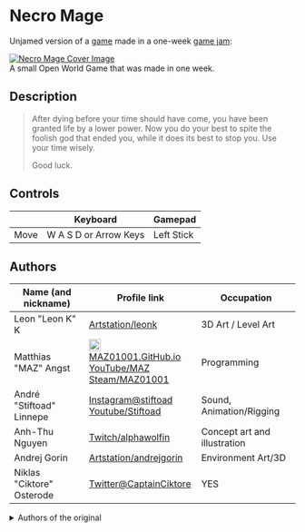 # Necro Mage

Unjamed version of a [game](https://maz01001.itch.io/necro-mage "View Necro Mage on itch.io") made in a one-week [game jam](https://itch.io/jam/gamedevweek-2022-2/entries "View all game jam entries on itch.io"):

[![Necro Mage Cover Image](https://img.itch.zone/aW1nLzEwMDQ4Njk5LnBuZw==/360x286%23c/z%2FmIBN.png)](https://maz01001.itch.io/necro-mage "View Necro Mage on itch.io")\
A small Open World Game that was made in one week.

## Description

>
> After dying before your time should have come, you have been granted life by a lower power.
> Now you do your best to spite the foolish god that ended you, while it does its best to stop you.
> Use your time wisely.
>
> Good luck.
>

## Controls

|      | Keyboard              | Gamepad    |
| ---  | ---                   | ---        |
| Move | W A S D or Arrow Keys | Left Stick |

## Authors

| Name (and nickname) | Profile link | Occupation |
| --- | --- | --- |
| Leon "Leon K" K | [Artstation/leonk](https://www.artstation.com/leonk) | 3D Art / Level Art |
| Matthias "MAZ" Angst | [<img src="https://maz01001.github.io/img/icon.svg" height="18" style="height:1.3rem;vertical-align:text-bottom;"/> MAZ01001.GitHub.io](https://maz01001.github.io/)<br/>[YouTube/MAZ](https://www.youtube.com/@MAZ01001)<br/>[Steam/MAZ01001](https://steamcommunity.com/id/MAZ01001) | Programming |
| André "Stiftoad" Linnepe | [Instagram@stiftoad](https://www.instagram.com/stiftoad/)<br>[Youtube/Stiftoad](https://www.youtube.com/channel/UC_r9MmRsCjODSs8aRjsXhRw) | Sound, Animation/Rigging |
| Anh-Thu Nguyen | [Twitch/alphawolfin](https://www.twitch.tv/alphawolfin) | Concept art and illustration |
| Andrej Gorin | [Artstation/andrejgorin](https://www.artstation.com/andrejgorin) | Environment Art/3D |
| Niklas "Ciktore" Osterode | [Twitter@CaptainCiktore](https://twitter.com/CaptainCiktore) | YES |

<details closed>
<summary>Authors of the original</summary>

| Name (and nickname) | Profile link | Occupation |
| --- | --- | --- |
| Tobias "Andom" Schmidt | [Twitter@Andom127](https://twitter.com/Andom127) | Programming |
| Leon "Leon K" K | [Artstation/leonk](https://www.artstation.com/leonk) | 3D Art / Level Art |
| Niklas "Ciktore" Osterode | [Twitter@CaptainCiktore](https://twitter.com/CaptainCiktore) | YES |
| Daniel "SnowWulF" Triesch | | |
| Matthias "MAZ" Angst | [<img src="https://maz01001.github.io/img/icon.svg" height="18" style="height:1.3rem;vertical-align:text-bottom;"/> MAZ01001.GitHub.io](https://maz01001.github.io/)<br/>[YouTube/MAZ](https://www.youtube.com/channel/UCQHeetVlsN7Poqnovh5_eKA)<br/>[Steam/MAZ01001](https://steamcommunity.com/id/MAZ01001) | Programming |
| Jan Michael "Lachtigall" Götte | | Storyboard |
| André "Stiftoad" Linnepe | [Instagram@stiftoad](https://www.instagram.com/stiftoad/)<br>[Youtube/Stiftoad](https://www.youtube.com/channel/UC_r9MmRsCjODSs8aRjsXhRw) | Sound, Animation/Rigging |
| Anh-Thu Nguyen | [Twitch/alphawolfin](https://www.twitch.tv/alphawolfin) | Concept art and illustration |
| Nils "N.W." Weibel | | 3D Art |
| Andrej Gorin | [Artstation/andrejgorin](https://www.artstation.com/andrejgorin) | Environment Art/3D |
| Samuel Eyasu | | 3D Art |

</details>
